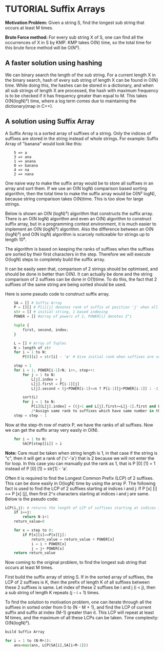 # TUTORIAL Suffix Arrays

**Motivation Problem:** Given a string S, find the longest sub string that occurs at least M times.

**Brute Force method:** For every sub string X of S, one can find all the occurrences of X in S by KMP. KMP takes O(N) time, so the total time for this brute force method will be O(N³).

## A faster solution using hashing

We can binary search the length of the sub string. For a current length X in the binary search, hash of every sub string of length X can be found in O(N) time. While doing this, the hashes can be stored in a dictionary, and when all sub strings of length X are processed, the hash with maximum frequency is to be checked if it has frequency greater than equal to M. This takes O(N(logN)²) time, where a log term comes due to maintaining the dictionary(map in C++).

## A solution using Suffix Array

A Suffix Array is a sorted array of suffixes of a string. Only the indices of suffixes are stored in the string instead of whole strings. For example: Suffix Array of "banana" would look like this:

        5 => a
        3 => ana
        1 => anana
        0 => banana
        4 => na
        2 => nana

One naive way to make the suffix array would be to store all suffixes in an array and sort them. If we use an O(N logN) comparison based sorting algorithm, then the total time to make the suffix array would be O(N² logN), because string comparison takes O(N)time. This is too slow for large strings.

Below is shown an O(N (logN)²) algorithm that constructs the suffix array. There is an O(N logN) algorithm and even an O(N) algorithm to construct suffix array, but in a programming contest environment, it is much easier to implement an O(N (logN)²) algorithm. Also the difference between an O(N (logN)²) and O(N logN) algorithm is scarcely noticeable for strings up to length 10⁵.

The algorithm is based on keeping the ranks of suffixes when the suffixes are sorted by their first
characters in the step. Therefore we will execute O(logN) steps to completely build the suffix array.

It can be easily seen that, comparison of 2 strings should be optimised, and should be done in better than O(N). It can actually be done and the string comparison of 2 suffixes can be done in O(1)time. To do this, the fact that 2 suffixes of the same string are being sorted should be used.

Here is some pseudo code to construct suffix array.

```Python
    SA = [] # Suffix Array
    P = [][] # P[i][j] denotes rank of suffix at position 'j' when all suffixes are sorted by their first '2^i' characters
    str = [] # initial string, 1 based indexing
    POWER = [] #array of powers of 2, POWER[i] denotes 2^i

    tuple {
        first, second, index;
    }

    L = [] # Array of Tuples
    N = length of str
    for i = 1 to N:
        P[0][i] = str[i] - 'a' # Give initial rank when suffixes are sorted by their first 2^0 = 1 character.

    step = 1
    for i = 1; POWER[i-1]<N; i++, step++:
        for j = 1 to N:
            L[j].index = j
            L[j].first = P[i-1][j]
            L[j].second = (j+POWER[i-1]<=n ? P[i-1][j+POWER[i-1]] : -1)

        sort(L)
        for j = 1 to N:
            P[i][L[j].index] = ((j>1 and L[j].first==L[j-1].first and L[j].second==L[j-1].second) ? P[i][L[j-1].index] : j)
            /*Assign same rank to suffixes which have same number in the first and second fields of their respective tuples.*/
    step = step - 1
```

Now at the step-th row of matrix P, we have the ranks of all suffixes. Now we can get the suffix array very easily in O(N).

```Python
    for i = 1 to N:
        SA[P[step][i]] = i
```

**Note:** Care must be taken when string length is 1, in that case if the string is "c", then it will get a rank of ('c'-'a') that is 2 because we will not enter the for loop. In this case you can manually put the rank as 1, that is P [0] [1] = 1 instead of P [0] [1] = str[1] - 'a'.

Often it is required to find the Longest Common Prefix (LCP) of 2 suffixes. This can be done easily in O(logN) time by using the array P. The following fact is used to find the LCP of 2 suffixes starting at indices i and j: If P [x] [i] == P [x] [j], then first 2^x characters starting at indices i and j are same. Below is the pseudo code:

```Python
LCP(i,j): # returns the length of LCP of suffixes starting at indices i and j
    if i==j:
        return N-i+1
    return_value=0

    for x = step to 0:
        if P[x][i]==P[x][j]:
            return_value = return_value + POWER[x]
            i = i + POWER[x]
            j = j+ POWER[x]
    return return_value
```

Now coming to the original problem, to find the longest sub string that occurs at least M times.

First build the suffix array of string S. If in the sorted array of suffixes, the LCP of 2 suffixes is K, then the prefix of length K of all suffixes between these 2 suffixes is same. Let index of these 2 suffixes be i and j (i < j), then a sub string of length K repeats (j - i + 1) times.

To find the solution to motivation problem, one can iterate through all the suffixes in sorted order from 0 to (N - M + 1), and find the LCP of current suffix and suffix at index (M-1) greater than it. This LCP will repeat at least M times, and the maximum of all these LCPs can be taken. Time complexity: O(N(logN)²).

```Python
build Suffix Array

for i = 1 to (N-M+1):
    ans=max(ans, LCP(SA[i],SA[i+M-1]))
```
